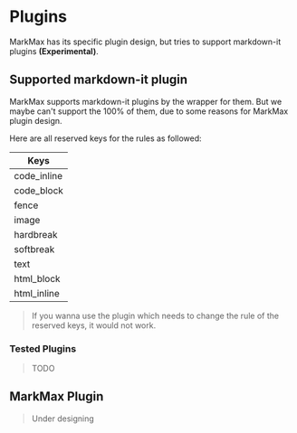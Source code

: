 # Plugins

MarkMax has its specific plugin design, but tries to support markdown-it plugins **(Experimental)**.

## Supported markdown-it plugin

MarkMax supports markdown-it plugins by the wrapper for them. But we maybe can't support the 100% of them, due to some reasons for MarkMax plugin design.

Here are all reserved keys for the rules as followed:

| Keys        |
| ----------- |
| code_inline |
| code_block  |
| fence       |
| image       |
| hardbreak   |
| softbreak   |
| text        |
| html_block  |
| html_inline |

> If you wanna use the plugin which needs to change the rule of the reserved keys, it would not work.

### Tested Plugins

> TODO

## MarkMax Plugin

> Under designing

